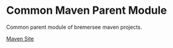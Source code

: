 # Common Maven Parent Module

Common parent module of bremersee maven projects.

[Maven Site](https://nexus.bremersee.org/repository/maven-sites/common-parent/1.1.1-SNAPSHOT/index.html)

